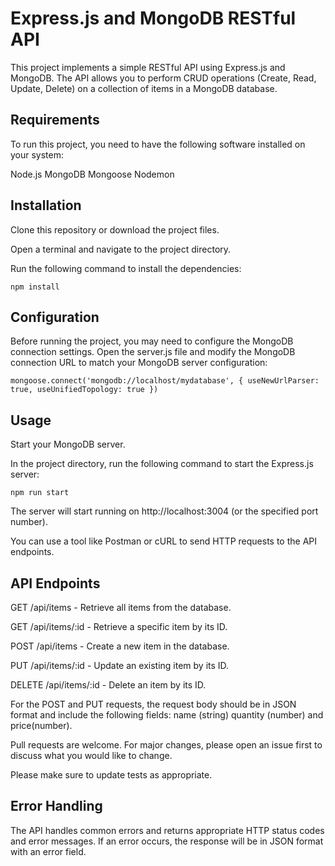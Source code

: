 # Express.js and MongoDB RESTful API

This project implements a simple RESTful API using Express.js and MongoDB. The API allows you to perform CRUD operations (Create, Read, Update, Delete) on a collection of items in a MongoDB database.

## Requirements
To run this project, you need to have the following software installed on your system:

Node.js
MongoDB
Mongoose
Nodemon



## Installation

Clone this repository or download the project files.

Open a terminal and navigate to the project directory.

Run the following command to install the dependencies:

```npm install```


## Configuration

Before running the project, you may need to configure the MongoDB connection settings. Open the server.js file and modify the MongoDB connection URL to match your MongoDB server configuration:

```mongoose.connect('mongodb://localhost/mydatabase', { useNewUrlParser: true, useUnifiedTopology: true })```

## Usage
Start your MongoDB server.

In the project directory, run the following command to start the Express.js server:

```npm run start```

The server will start running on http://localhost:3004 (or the specified port number).

You can use a tool like Postman or cURL to send HTTP requests to the API endpoints.

## API Endpoints
GET /api/items - Retrieve all items from the database.

GET /api/items/:id - Retrieve a specific item by its ID.

POST /api/items - Create a new item in the database.

PUT /api/items/:id - Update an existing item by its ID.

DELETE /api/items/:id - Delete an item by its ID.

For the POST and PUT requests, the request body should be in JSON format and include the following fields: name (string) quantity (number) and price(number).

Pull requests are welcome. For major changes, please open an issue first
to discuss what you would like to change.

Please make sure to update tests as appropriate.

## Error Handling
The API handles common errors and returns appropriate HTTP status codes and error messages. If an error occurs, the response will be in JSON format with an error field.


